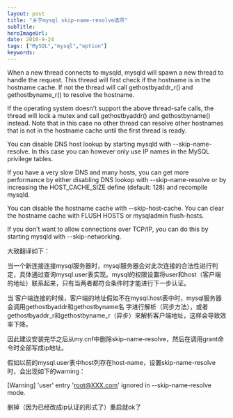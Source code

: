 ```yaml
---
layout: post 
title: "关于mysql skip-name-resolve选项"
subTitle: 
heroImageUrl: 
date: 2010-9-24
tags: ["MySQL","mysql","option"]
keywords: 
---
```


When a new thread connects to mysqld, mysqld will spawn a new thread to handle the request. This thread will first check if the hostname is in the hostname cache. If not the thread will call gethostbyaddr_r() and gethostbyname_r() to resolve the hostname.

If the operating system doesn't support the above thread-safe calls, the thread will lock a mutex and call gethostbyaddr() and gethostbyname() instead. Note that in this case no other thread can resolve other hostnames that is not in the hostname cache until the first thread is ready.

You can disable DNS host lookup by starting mysqld with --skip-name-resolve. In this case you can however only use IP names in the MySQL privilege tables.

If you have a very slow DNS and many hosts, you can get more performance by either disabling DNS lookop with --skip-name-resolve or by increasing the HOST_CACHE_SIZE define (default: 128) and recompile mysqld.

You can disable the hostname cache with --skip-host-cache. You can clear the hostname cache with FLUSH HOSTS or mysqladmin flush-hosts.

If you don't want to allow connections over TCP/IP, you can do this by starting mysqld with --skip-networking.

大致翻译如下：

当一个新连接连接mysql服务器时，mysql服务器会对此次连接的合法性进行判定，具体通过查询mysql.user表实现。mysql的权限设置将user和host（客户端的地址）联系起来，只有当两者都符合条件时才能进行下一步认证。

当 客户端连接的时候，客户端的地址假如不在mysql.host表中时，mysql服务器会调用gethostbyaddr和gethostbyname名 字进行解析（同步方法），或者gethostbyaddr_r和gethostbyname_r（异步）来解析客户端地址，这样会导致效率下降。

因此建议安装完毕之后从my.cnf中删除skip-name-resolve，然后在调用grant命令时全部写成ip地址。

假如以前的mysql.user表中host列存在host-name，设置skip-name-resolve时，会出现如下的warning：

[Warning] 'user' entry 'root@XXX.com' ignored in --skip-name-resolve mode.

删掉（因为已经改成ip认证的形式了）重启就ok了